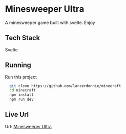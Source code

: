 # Minesweeper Ultra

A minesweeper game built with svelte. Enjoy

## Tech Stack

Svelte

## Running

Run this project

```bash
  git clone https://github.com/lancerdonnie/minecraft
  cd minecraft
  npm install
  npm run dev
```

## Live Url

Url: [Minesweeper Ultra](https://minecraftultra.netlify.app/)
